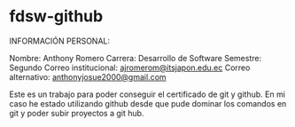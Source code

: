 # fdsw-github
INFORMACIÓN PERSONAL:

Nombre: Anthony Romero
Carrera: Desarrollo de Software
Semestre: Segundo
Correo institucional: ajromerom@itsjapon.edu.ec
Correo alternativo: anthonyjosue2000@gmail.com

Este es un trabajo para poder conseguir el certificado de git y github.
En mi caso he estado utilizando github desde que pude dominar los comandos en git y poder subir proyectos a git hub.